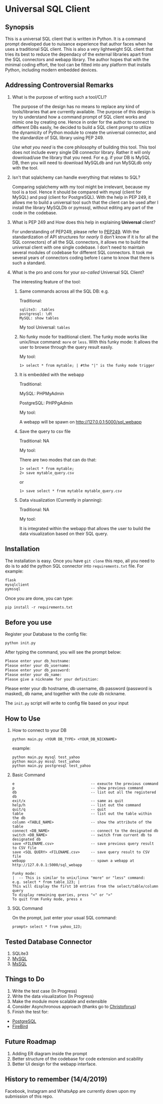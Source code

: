 # Universal SQL Client

## Synopsis

This is a universal SQL client that is written in Python. It is a command prompt developed due to nuisance experience that author faces when he uses a traditional SQL client. This is also a very lightweight SQL client that tries its best to reduce the dependacy of the external libraries apart from the SQL connectors and webapp library. The author hopes that with the minimal coding effort, the tool can be fitted into any platform that installs Python, including modern embedded devices.

## Addressing Controversial Remarks

1. What is the purpose of writing such a tool/CLI?

    The purpose of the design has no means to replace any kind of tools/libraries that are currently available. The purpose of this design is try to understand how a command prompt of SQL client works and mimic one by creating one. Hence in order for the author to connect to different DBs easily, he decided to build a SQL client prompt to utilize the dynamicity of Python module to create the universal connector, and the standardize of SQL library using PEP 249.

    *Use what you need* is the core philosophy of building this tool. This tool does not include every single DB connector library. Rather it will only download/use the library that you need. For e.g. if your DB is MySQL DB, then you will need to download MySQLdb and run MySQLdb only with the tool.

2. Isn't that sqlalchemy can handle everything that relates to SQL?

    Comparing sqlalchemy with my tool might be irrelevant, because my tool is a tool. Hence it should be compared with mysql (client for MySQL) and psql (client for PostgreSQL). With the help in PEP 249, it allows me to build a universal tool such that the client can be used after I install the library MySQLDb or pymssql, without editing any part of the code in the codebase.

3. What is PEP 249 and How does this help in explaining **Universal** client?

    For understanding of PEP249, please refer to [PEP249](https://www.python.org/dev/peps/pep-0249/). With the standardization of API structures for *nearly* (I don't know if it is for all the SQL connectors) of all the SQL connectors, it allows me to build the universal client with one single codebase. I don't need to maintain several modules of codebase for different SQL connectors. It took me several years of connectors coding before I came to know that there is such a standard.

4. What is the pro and cons for your *so-called* Universal SQL Client?

    The interesting feature of the tool:

    1. Same commands across all the SQL DB:
        e.g.

        Traditional:

        ```unix
        sqlite3: .tables
        postgresql: \dt
        MySQL: show tables
        ```

        My tool
        Universal: ```tables```

    2. No funky mode for traditional client. The funky mode works like unix/linux command: ```more``` or ```less```. With this funky mode: It allows the user to browse through the query result easily.

        My tool:

        ```unix
        1> select * from mytable; | #the "|" is the funky mode trigger
        ```

    3. It is embedded with the webapp

         Traditional:

         MySQL: PHPMyAdmin

         PostgreSQL: PHPPgAdmin

         My tool:

         A webapp will be spawn on http://127.0.0.1:5000/sql_webapp

    4. Save the query to csv file

         Traditional:
         NA

         My tool:

         There are two modes that can do that:

         ```unix
         1> select * from mytable;
         2> save mytable_query.csv
         ```

         or

         ```unix
         1> save select * from mytable mytable_query.csv
         ```

    5. Data visualization (Currently in planning):

        Traditional:
        NA

        My tool:

        It is integrated within the webapp that allows the user
        to build the data visualization based on their SQL query.

## Installation

The installation is easy. Once you have ```git clone``` this repo, all you need to do is to add the python SQL connector into ```requirements.txt``` file. For example:

```txt
flask
mysqlclient
pymssql

```

Once you are done, you can type:

```shell
pip install -r requirements.txt
```

## Before you use

Register your Database to the config file:

```unix
python init.py
```

After typing the command, you will see the prompt below:

```txt
Please enter your db_hostname:
Please enter your db_username:
Please enter your db_password:
Please enter your db_name:
Please give a nickname for your definition:

```

Please enter your db hostname, db username, db password (password is masked), db name, and together with the *cute* db nickname.

The ```init.py``` script will write to config file based on your input

## How to Use

1. How to connect to your DB

    ```unix
    python main.py <YOUR DB_TYPE> <YOUR_DB_NICKNAME>
    ```

    example:

    ```unix
    python main.py mysql test_yahoo
    python main.py mssql test_yahoo
    python main.py postgresql test_yahoo
    ```

2. Basic Command

    ```unix
    e                                   -- exeucte the previous command
    p                                   -- show previous command
    db                                  -- list out all the registered db
    exit/x                              -- same as quit
    help/h                              -- list out the command
    quit/q                              -- quit
    table                               -- list out the table within the db
    column <TABLE_NAME>                 -- show the attribute of the table
    connect <DB_NAME>                   -- connect to the designated db
    switch <DB_NAME>                    -- switch from current db to designated db
    save <FILENAME.csv>                 -- save previous query result to CSV file
    save <SQL QUERY> <FILENAME.csv>     -- save query result to CSV file
    webapp                              -- spawn a webapp at http://127.0.0.1:5000/sql_webapp

    Funky mode:
    |  -- This is similar to unix/linux "more" or "less" command:
    e.g. select * from table_123; |
    This will display the first 10 entries from the select/table/column query
    To display remaining queries, press "<" or ">"
    To quit from Funky mode, press x
    ```

3. SQL Command

   On the prompt, just enter your usual SQL command:

   ```unix
   prompt> select * from yahoo_123;

   ```

## Tested Database Connector

1. SQLite3
2. [MySQL](https://github.com/PyMySQL/mysqlclient-python)
3. [MsSQL](https://github.com/pymssql/pymssql)

## Things to Do

1. Write the test case (In Progress)
2. Write the data visualization (In Progress)
3. Make the module more scalable and extensible
4. Consider Asynchronous approach (thanks go to [Christoforus](https://www.facebook.com/totoganteng))
5. Finish the test for:

* [PostgreSQL](https://github.com/psycopg/psycopg2)
* [FireBird](https://github.com/FirebirdSQL/fdb)

## Future Roadmap

1. Adding ER diagram inside the prompt
2. Better structure of the codebase for code extension and scability
3. Better UI design for the webapp interface.

## History to remember (14/4/2019)

Facebook, Instagram and WhatsApp are currently down upon my submission of this repo.